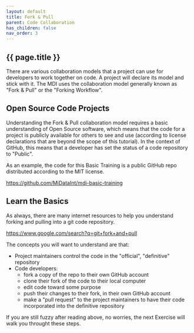 ```yaml
---
layout: default
title: Fork & Pull
parent: Code Collaboration
has_children: false
nav_order: 3
---
```


## {{ page.title }}

There are various collaboration models that a project can use
for developers to work together on code. A project will
declare its model and stick with it.  The MDI uses the collaboration
model generally known as "Fork & Pull" or the "Forking Workflow".

## Open Source Code Projects

Understanding the Fork & Pull collaboration model requires a basic
understanding of Open Source software, which means that the 
code for a project is publicly available for others to see and use
(according to license declarations that are beyond the scope of 
this tutorial). In the context of GitHub, this means that a developer
has set the status of a code repository to "Public". 

As an example, the code for this Basic Training is a public GitHub repo
distributed according to the MIT license.

<https://github.com/MiDataInt/mdi-basic-training>

## Learn the Basics

As always, there are many internet resources to help you understand
forking and pulling into a git code repository.

<https://www.google.com/search?q=git+fork+and+pull>

The concepts you will want to understand are that:

- Project maintainers control the code in the "official", "definitive" repository
- Code developers:
    - fork a copy of the repo to their own GitHub account
    - clone their fork of the code to their local computer
    - edit code toward some purpose
    - push their changes to their fork, in their own GitHub account
    - make a "pull request" to the project maintainers to have their code incorporated into the definitive repository

If you are still fuzzy after reading above, no worries, the next Exercise
will walk you throught these steps.
